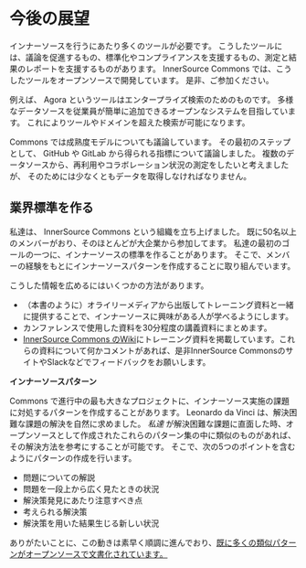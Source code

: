 <!-- # Looking Forward -->
# 今後の展望

<!-- 
During our journey, we have found a need for many tools.
Some help facilitate discussion and some help with standardization and compliance; others help with measurement and reporting.
Please join us at [InnerSourceCommons.org](http://innersourcecommons.org/tools) where we are working on the open source versions of these tools.
-->
インナーソースを行うにあたり多くのツールが必要です。
こうしたツールには、議論を促進するもの、標準化やコンプライアンスを支援するもの、測定と結果のレポートを支援するものがあります。
InnerSource Commons では、こうしたツールをオープンソースで開発しています。
是非、ご参加ください。

<!--
One such tool is called Agora—for enterprise search.
We are working toward an open system in which employees can easily add in diverse data sources.
This will allow search across tools and domains.
-->
例えば、 Agora というツールはエンタープライズ検索のためのものです。 
多様なデータソースを従業員が簡単に追加できるオープンなシステムを目指しています。
これによりツールやドメインを超えた検索が可能になります。

<!--
We also are discussing maturity levels at the Commons.
The first pass has been in regard to GitHub and GitLab metrics.
But we would like to measure reuse and collaboration across data sources.
However we can do this only if we first capture the data.
-->
Commons では成熟度モデルについても議論しています。
その最初のステップとして、 GitHub や GitLab から得られる指標について議論しました。
複数のデータソースから、再利用やコラボレーション状況の測定をしたいと考えましたが、
そのためには少なくともデータを取得しなければなりません。

<!-- ## Creating an Industry Standard -->
## 業界標準を作る

<!--
We have created an organization called InnerSource Commons.
Currently, we have more than 50 members, most from enterprise-sized organizations.
One of our primary goals at the moment is to create an industry standard.
We are working on creating pattern languages from stories that our members create.
-->
私達は、 InnerSource Commons という組織を立ち上げました。
既に50名以上のメンバーがおり、そのほとんどが大企業から参加してます。
私達の最初のゴールの一つに、インナーソースの標準を作ることがあります。
そこで、メンバーの経験をもとにインナーソースパターンを作成することに取り組んでいます。

<!--
We are spreading information in several ways:
-->
こうした情報を広めるにはいくつかの方法があります。

<!--
* We are working with O’Reilly Media to create books (like this one) and training materials to help teach other people and their companies about InnerSource.  
* We have classes based on ones we’ve given at conferences, now trimmed to fit in 30-minute segments.
* We have [training materials on the wiki](http://www.innersourcecommons.org/training). If you have any feedback or create any materials that you want to share, please contact us there or follow the link to our Slack chat channel.
-->
* （本書のように）オライリーメディアから出版してトレーニング資料と一緒に提供することで、インナーソースに興味がある人が学べるようにします。
* カンファレンスで使用した資料を30分程度の講義資料にまとめます。
* [InnerSource Commons のWiki](http://www.innersourcecommons.org/training)にトレーニング資料を掲載しています。これらの資料について何かコメントがあれば、是非InnerSource CommonsのサイトやSlackなどでフィードバックをお願いします。
  
<!-- **InnerSource Pattern Language** -->
**インナーソースパターン**

<!--
One very large-scale project under way at the Commons is creating a pattern language for finding solutions to problems.
Leonardo da Vinci looked to nature for solutions to difficult problems.
When _we_ encounter a difficult problem, we look to an open source collection of previously solved problems that have a pattern similar to ours.
In the pattern project, we create simple patterns that contain five elements:
-->
Commons で進行中の最も大きなプロジェクトに、インナーソース実施の課題に対処するパターンを作成することがあります。
Leonardo da Vinci は、解決困難な課題の解決を自然に求めました。
_私達_ が解決困難な課題に直面した時、オープンソースとして作成されたこれらのパターン集の中に類似のものがあれば、その解決方法を参考にすることが可能です。
そこで、次の5つのポイントを含むようにパターンの作成を行います。

<!--
* A description of the problem
* The larger context around the problem
* The forces that must be considered in finding a solution
* A possible solution
* The new context that results from applying the solution
-->
* 問題についての解説
* 問題を一段上から広く見たときの状況
* 解決策発見にあたり注意すべき点
* 考えられる解決策
* 解決策を用いた結果生じる新しい状況
  
<!--
Thankfully, the many similar (and already documented!) [patterns](http://www.innersourcecommons.org/patterns) in the open source world are making quick work of this project.
-->
ありがたいことに、この動きは素早く順調に進んでおり、[既に多くの類似パターンがオープンソースで文書化されています。](http://www.innersourcecommons.org/patterns)
